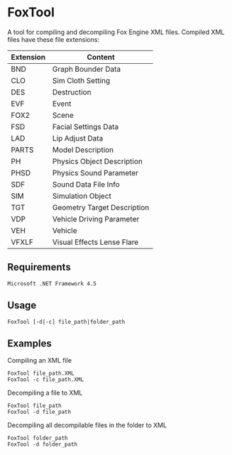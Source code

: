 FoxTool
========
A tool for compiling and decompiling Fox Engine XML files.
Compiled XML files have these file extensions:

Extension     | Content
------------- | -----------
BND           | Graph Bounder Data
CLO           | Sim Cloth Setting
DES           | Destruction
EVF           | Event
FOX2          | Scene
FSD           | Facial Settings Data
LAD           | Lip Adjust Data
PARTS         | Model Description
PH            | Physics Object Description
PHSD          | Physics Sound Parameter
SDF           | Sound Data File Info
SIM           | Simulation Object
TGT           | Geometry Target Description
VDP           | Vehicle Driving Parameter
VEH           | Vehicle
VFXLF         | Visual Effects Lense Flare

Requirements
--------
```
Microsoft .NET Framework 4.5 
```

Usage
--------
```
FoxTool [-d|-c] file_path|folder_path
```

Examples
--------

Compiling an XML file
```
FoxTool file_path.XML
FoxTool -c file_path.XML
```

Decompiling a file to XML
```
FoxTool file_path
FoxTool -d file_path
```

Decompiling all decompilable files in the folder to XML
```
FoxTool folder_path
FoxTool -d folder_path
```
